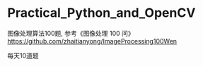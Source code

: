 # Practical_Python_and_OpenCV

图像处理算法100题, 参考《图像处理 100 问》https://github.com/zhaitianyong/ImageProcessing100Wen

每天10道题
  